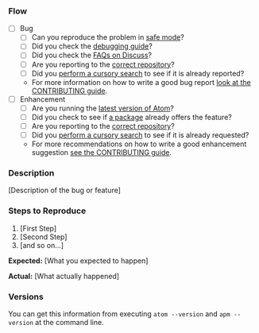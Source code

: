 ### Flow

* [ ] Bug
    * [ ] Can you reproduce the problem in [safe mode](https://atom.io/docs/latest/hacking-atom-debugging#check-if-the-problem-shows-up-in-safe-mode)?
    * [ ] Did you check the [debugging guide](https://atom.io/docs/latest/hacking-atom-debugging)?
    * [ ] Did you check the [FAQs on Discuss](https://discuss.atom.io/c/faq)?
    * [ ] Are you reporting to the [correct repository](https://github.com/atom/atom/blob/master/CONTRIBUTING.md#atom-and-packages)?
    * [ ] Did you [perform a cursory search](https://github.com/issues?q=is%3Aissue+user%3Aatom+-repo%3Aatom%2Felectron) to see if it is already reported?
    * For more information on how to write a good bug report [look at the CONTRIBUTING guide](https://github.com/atom/atom/blob/master/CONTRIBUTING.md#how-do-i-submit-a-good-bug-report).
* [ ] Enhancement
    * [ ] Are you running the [latest version of Atom](https://atom.io/docs/latest/hacking-atom-debugging#update-to-the-latest-version)?
    * [ ] Did you check to see if [a package](https://atom.io/packages) already offers the feature?
    * [ ] Are you reporting to the [correct repository](https://github.com/atom/atom/blob/master/CONTRIBUTING.md#atom-and-packages)?
    * [ ] Did you [perform a cursory search](https://github.com/issues?q=is%3Aissue+user%3Aatom+-repo%3Aatom%2Felectron) to see if it is already requested?
    * For more recommendations on how to write a good enhancement suggestion [see the CONTRIBUTING guide](https://github.com/atom/atom/blob/master/CONTRIBUTING.md#how-do-i-submit-a-good-enhancement-suggestion).

### Description

[Description of the bug or feature]

### Steps to Reproduce

1. [First Step]
2. [Second Step]
3. [and so on...]

**Expected:** [What you expected to happen]

**Actual:** [What actually happened]

### Versions

You can get this information from executing `atom --version` and `apm --version` at the command line.
